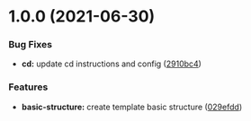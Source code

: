 # 1.0.0 (2021-06-30)


### Bug Fixes

* **cd:** update cd instructions and config ([2910bc4](https://github.com/alamy-ops/typescript-simple-lambda-template/commit/2910bc41efd22a0a97069c07f354aea306e692b1))


### Features

* **basic-structure:** create template basic structure ([029efdd](https://github.com/alamy-ops/typescript-simple-lambda-template/commit/029efdde947ce8deb6e6547aa4735775adfa0f2a))
